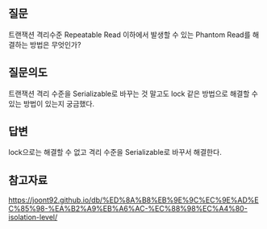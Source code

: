 ## 질문
트랜잭션 격리수준 Repeatable Read 이하에서 발생할 수 있는 Phantom Read를 해결하는 방법은 무엇인가?


## 질문의도
트랜잭션 격리 수준을 Serializable로 바꾸는 것 말고도 lock 같은 방법으로 해결할 수 있는 방법이 있는지 궁금했다.


## 답변
lock으로는 해결할 수 없고 격리 수준을 Serializable로 바꾸서 해결한다.


## 참고자료

https://joont92.github.io/db/%ED%8A%B8%EB%9E%9C%EC%9E%AD%EC%85%98-%EA%B2%A9%EB%A6%AC-%EC%88%98%EC%A4%80-isolation-level/
